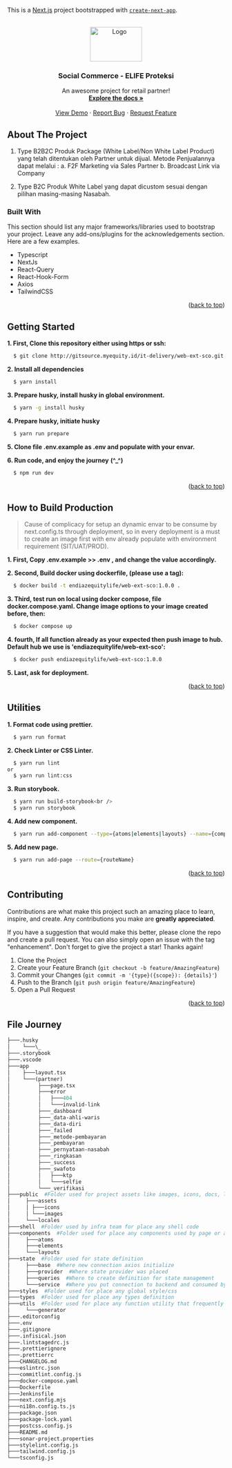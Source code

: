 <style>
  .code-highlight {
    background-color: lightgray; 
    padding: 7px 25px; 
    margin-left: 15px; 
    margin-bottom: 20px;
  }
</style>

This is a [Next.js](https://nextjs.org/) project bootstrapped with [`create-next-app`](https://github.com/vercel/next.js/tree/canary/packages/create-next-app).

<br />
<div id="readme-top" align="center">
  <a href="https://eli-sit.myequity.id/elifeproteksi/?plan=sundayProPlan2">
    <img src="https://upload.wikimedia.org/wikipedia/commons/thumb/e/ec/Logo-equity-life.jpg/1200px-Logo-equity-life.jpg" alt="Logo" width="120" height="80">
  </a>

  <h3 align="center">Social Commerce - ELIFE Proteksi</h3>

  <p align="center">
    An awesome project for retail partner!
    <br />
    <a href="https://gitsource.myequity.id/it-delivery/web-ext-sco"><strong>Explore the docs »</strong></a>
    <br />
    <br />
    <a href="https://eli-sit.myequity.id/elifeproteksi/?plan=sundayProPlan2">View Demo</a>
    ·
    <a href="https://gitsource.myequity.id/it-delivery/web-ext-sco/issues">Report Bug</a>
    ·
    <a href="https://gitsource.myequity.id/it-delivery/web-ext-sco/issues">Request Feature</a>
  </p>
</div>

<!-- ABOUT THE PROJECT -->

## About The Project

1. Type B2B2C
   Produk Package (White Label/Non White Label Product)
   yang telah ditentukan oleh Partner untuk dijual.
   Metode Penjualannya dapat melalui :
   a. F2F Marketing via Sales Partner
   b. Broadcast Link via Company

2. Type B2C
   Produk White Label yang dapat dicustom sesuai dengan
   pilihan masing-masing Nasabah.

### Built With

This section should list any major frameworks/libraries used to bootstrap your project. Leave any add-ons/plugins for the acknowledgements section. Here are a few examples.

- Typescript
- NextJs
- React-Query
- React-Hook-Form
- Axios
- TailwindCSS
<p align="right">(<a href="#readme-top">back to top</a>)</p>

## Getting Started

**1. First, Clone this repository either using https or ssh:**

```bash
  $ git clone http://gitsource.myequity.id/it-delivery/web-ext-sco.git
```

**2. Install all dependencies**

```bash
  $ yarn install
```

**3. Prepare husky, install husky in global environment.**

```bash
  $ yarn -g install husky
```

**4. Prepare husky, initiate husky**

```bash
  $ yarn run prepare
```

**5. Clone file .env.example as .env and populate with your envar.**

**6. Run code, and enjoy the journey** **(^\_^)**

```bash
  $ npm run dev
```

<p align="right">(<a href="#readme-top">back to top</a>)</p>

## How to Build Production

> Cause of complicacy for setup an dynamic envar to be consume by next.config.ts through deployment, so in every deployment is a must to create an image first with env already populate with environment requirement (SIT/UAT/PROD).

**1. First, Copy .env.example >> .env , and change the value accordingly.**

**2. Second, Build docker using dockerfile, (please use a tag):**

```bash
  $ docker build -t endiazequitylife/web-ext-sco:1.0.0 .
```

**3. Third, test run on local using docker compose, file docker.compose.yaml. Change image options to your image created before, then:**

```bash
  $ docker compose up
```

**4. fourth, If all function already as your expected then push image to hub. Default hub we use is 'endiazequitylife/web-ext-sco':**

```bash
  $ docker push endiazequitylife/web-ext-sco:1.0.0
```

**5. Last, ask for deployment.**

<p align="right">(<a href="#readme-top">back to top</a>)</p>

## Utilities

**1. Format code using prettier.**

```bash
  $ yarn run format
```

**2. Check Linter or CSS Linter.**

```bash
  $ yarn run lint
or
  $ yarn run lint:css
```

**3. Run storybook.**

```bash
  $ yarn run build-storybook<br />
  $ yarn run storybook
```

**4. Add new component.**

```bash
  $ yarn run add-component --type={atoms|elements|layouts} --name={componentName} --variant={componentVariant}
```

**5. Add new page.**

```bash
  $ yarn run add-page --route={routeName}
```

<p align="right">(<a href="#readme-top">back to top</a>)</p>

## Contributing

Contributions are what make this project such an amazing place to learn, inspire, and create. Any contributions you make are **greatly appreciated**.

If you have a suggestion that would make this better, please clone the repo and create a pull request. You can also simply open an issue with the tag "enhancement".
Don't forget to give the project a star! Thanks again!

1. Clone the Project
2. Create your Feature Branch (`git checkout -b feature/AmazingFeature`)
3. Commit your Changes (`git commit -m '{type}({scope}): {details}'`)
4. Push to the Branch (`git push origin feature/AmazingFeature`)
5. Open a Pull Request
<p align="right">(<a href="#readme-top">back to top</a>)</p>

## File Journey

```graphql
├───.husky
│    └───\_
├───.storybook
├───.vscode
├───app
│    ├───layout.tsx
│    └───(partner)
│         ├───page.tsx
│         ├───error
│         │   ├───404
│         │   └───invalid-link
│         ├───_dashboard
│         ├───_data-ahli-waris
│         ├───_data-diri
│         ├───_failed
│         ├───_metode-pembayaran
│         ├───_pembayaran
│         ├───_pernyataan-nasabah
│         ├───_ringkasan
│         ├───_success
│         ├───_swafoto
│         │   ├───ktp
│         │   └───selfie
│         └───_verifikasi
├───public  #Folder used for project assets like images, icons, docs, locales, etc..
│     ├───assets
│     │ ├───icons
│     │ └───images
│     └───locales
├───shell  #Folder used by infra team for place any shell code
├───components  #Folder used for place any components used by page or any frequently used layouts
│     ├───atoms
│     ├───elements
│     └───layouts
├───state  #Folder used for state definition
│     ├───base  #Where new connection axios initialize
│     ├───provider  #Where state provider was placed
│     ├───queries  #Where to create definition for state management
│     └───service  #Where you put connection to backend and consumed by state
├───styles  #Folder used for place any global style/css
├───types  #Folder used for place any types definition
├───utils  #Folder used for place any function utility that frequently used
│     └───generator
├───.editorconfig
├───.env
├───.gitignore
├───.infisical.json
├───.lintstagedrc.js
├───.prettierignore
├───.prettierrc
├───CHANGELOG.md
├───eslintrc.json
├───commitlint.config.js
├───docker-compose.yaml
├───Dockerfile
├───Jenkinsfile
├───next.config.mjs
├───ni18n.config.ts.js
├───package.json
├───package-lock.yaml
├───postcss.config.js
├───README.md
├───sonar-project.properties
├───stylelint.config.js
├───tailwind.config.js
└───tsconfig.js
```
